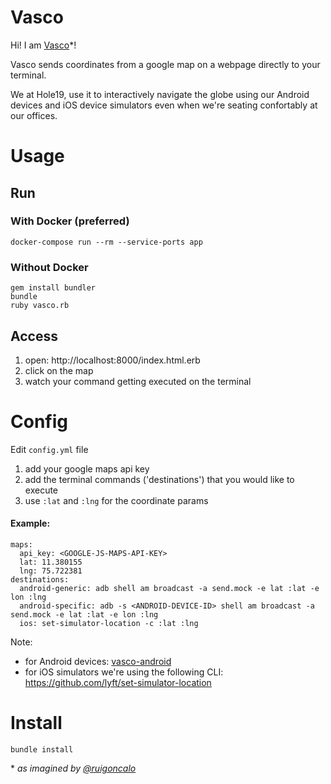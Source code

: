 # Vasco

Hi! I am [Vasco](https://en.wikipedia.org/wiki/Vasco_da_Gama)\*!

Vasco sends coordinates from a google map on a webpage directly to your terminal.

We at Hole19, use it to interactively navigate the globe using our Android devices and iOS device simulators even when we're seating confortably at our offices.

# Usage

## Run

### With Docker (preferred)
`docker-compose run --rm --service-ports app`

### Without Docker
```
gem install bundler
bundle
ruby vasco.rb
```

## Access
1. open: http://localhost:8000/index.html.erb
1. click on the map
1. watch your command getting executed on the terminal

# Config

Edit `config.yml` file
1. add your google maps api key
1. add the terminal commands ('destinations') that you would like to execute
  1. use `:lat` and `:lng` for the coordinate params

#### Example:

```
maps:
  api_key: <GOOGLE-JS-MAPS-API-KEY>
  lat: 11.380155
  lng: 75.722381
destinations:
  android-generic: adb shell am broadcast -a send.mock -e lat :lat -e lon :lng
  android-specific: adb -s <ANDROID-DEVICE-ID> shell am broadcast -a send.mock -e lat :lat -e lon :lng
  ios: set-simulator-location -c :lat :lng
```

Note:
- for Android devices: [vasco-android](https://github.com/hole19/vasco/tree/master/vasco-android)
- for iOS simulators we're using the following CLI: https://github.com/lyft/set-simulator-location

# Install

```
bundle install
```

\* *as imagined by [@ruigoncalo](https://github.com/ruigoncalo)*
